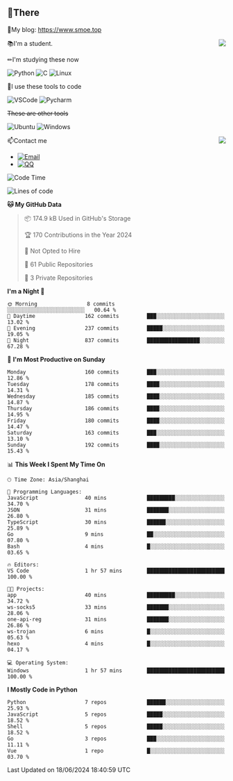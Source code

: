 
## 👏There

📰My blog: https://www.smoe.top

<img align="right" src="https://github-readme-stats.vercel.app/api/top-langs/?username=AkashiCoin"/>


📚I'm a student.

✏I'm studying these now

![Python](https://img.shields.io/badge/-Python-blue?style=flat-square&logo=Python&logoColor=fff)
![C](https://img.shields.io/badge/-C-585858?style=flat-square&logo=C&logoColor=fff)
![Linux](https://img.shields.io/badge/-Linux-black?style=flat-square&logo=Linux&logoColor=fff)

🔨I use these tools to code

![VSCode](https://img.shields.io/badge/-VSCode-blue?style=flat-square&logo=visualstudiocode&logoColor=fff)
![Pycharm](https://img.shields.io/badge/-Pycharm-green?style=flat-square&logo=pycharm&logoColor=fff)

 ~~These are other tools~~

![Ubuntu](https://img.shields.io/badge/-Ubuntu-orange?style=flat-square&logo=Ubuntu&logoColor=fff)
![Windows](https://img.shields.io/badge/-Windows-blue?style=flat-square&logo=Windows&logoColor=fff)

<img align="right" src="https://github-readme-stats.vercel.app/api?username=AkashiCoin" />


📫Contact me

* [![Email](https://img.shields.io/badge/Email-l1040186796@gmail.com-1?style=social&logoColor=fff)](mailto:l1040186796@gmail.com)
* [![QQ](https://img.shields.io/badge/QQ-1040186796-1?style=social&logoColor=fff)](tencent://AddContact/?fromId=45&fromSubId=1&subcmd=all&uin=1040186796&website=www.oicqzone.com)

<!--START_SECTION:waka-->
![Code Time](http://img.shields.io/badge/Code%20Time-1%2C196%20hrs%2016%20mins-blue)

![Lines of code](https://img.shields.io/badge/From%20Hello%20World%20I%27ve%20Written-269.0%20thousand%20lines%20of%20code-blue)

**🐱 My GitHub Data** 

> 📦 174.9 kB Used in GitHub's Storage 
 > 
> 🏆 170 Contributions in the Year 2024
 > 
> 🚫 Not Opted to Hire
 > 
> 📜 61 Public Repositories 
 > 
> 🔑 3 Private Repositories 
 > 
**I'm a Night 🦉** 

```text
🌞 Morning                8 commits           ░░░░░░░░░░░░░░░░░░░░░░░░░   00.64 % 
🌆 Daytime                162 commits         ███░░░░░░░░░░░░░░░░░░░░░░   13.02 % 
🌃 Evening                237 commits         █████░░░░░░░░░░░░░░░░░░░░   19.05 % 
🌙 Night                  837 commits         █████████████████░░░░░░░░   67.28 % 
```
📅 **I'm Most Productive on Sunday** 

```text
Monday                   160 commits         ███░░░░░░░░░░░░░░░░░░░░░░   12.86 % 
Tuesday                  178 commits         ████░░░░░░░░░░░░░░░░░░░░░   14.31 % 
Wednesday                185 commits         ████░░░░░░░░░░░░░░░░░░░░░   14.87 % 
Thursday                 186 commits         ████░░░░░░░░░░░░░░░░░░░░░   14.95 % 
Friday                   180 commits         ████░░░░░░░░░░░░░░░░░░░░░   14.47 % 
Saturday                 163 commits         ███░░░░░░░░░░░░░░░░░░░░░░   13.10 % 
Sunday                   192 commits         ████░░░░░░░░░░░░░░░░░░░░░   15.43 % 
```


📊 **This Week I Spent My Time On** 

```text
🕑︎ Time Zone: Asia/Shanghai

💬 Programming Languages: 
JavaScript               40 mins             █████████░░░░░░░░░░░░░░░░   34.70 % 
JSON                     31 mins             ███████░░░░░░░░░░░░░░░░░░   26.80 % 
TypeScript               30 mins             ██████░░░░░░░░░░░░░░░░░░░   25.89 % 
Go                       9 mins              ██░░░░░░░░░░░░░░░░░░░░░░░   07.80 % 
Bash                     4 mins              █░░░░░░░░░░░░░░░░░░░░░░░░   03.65 % 

🔥 Editors: 
VS Code                  1 hr 57 mins        █████████████████████████   100.00 % 

🐱‍💻 Projects: 
app                      40 mins             █████████░░░░░░░░░░░░░░░░   34.72 % 
ws-socks5                33 mins             ███████░░░░░░░░░░░░░░░░░░   28.06 % 
one-api-reg              31 mins             ███████░░░░░░░░░░░░░░░░░░   26.86 % 
ws-trojan                6 mins              █░░░░░░░░░░░░░░░░░░░░░░░░   05.63 % 
hexo                     4 mins              █░░░░░░░░░░░░░░░░░░░░░░░░   04.17 % 

💻 Operating System: 
Windows                  1 hr 57 mins        █████████████████████████   100.00 % 
```

**I Mostly Code in Python** 

```text
Python                   7 repos             ██████░░░░░░░░░░░░░░░░░░░   25.93 % 
JavaScript               5 repos             █████░░░░░░░░░░░░░░░░░░░░   18.52 % 
Shell                    5 repos             █████░░░░░░░░░░░░░░░░░░░░   18.52 % 
Go                       3 repos             ███░░░░░░░░░░░░░░░░░░░░░░   11.11 % 
Vue                      1 repo              █░░░░░░░░░░░░░░░░░░░░░░░░   03.70 % 
```




 Last Updated on 18/06/2024 18:40:59 UTC
<!--END_SECTION:waka-->
